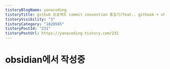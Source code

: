 ```yaml
---
tistoryBlogName: yanacoding
tistoryTitle: github 프로젝트 commit convention 통일기(feat.. githook + shell script)
tistoryVisibility: "3"
tistoryCategory: "1020565"
tistoryPostId: "231"
tistoryPostUrl: https://yanacoding.tistory.com/231
---
```

# obsidian에서 작성중